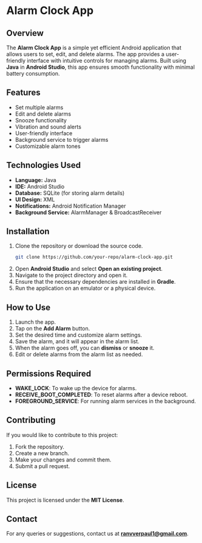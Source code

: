 # Alarm Clock App

## Overview
The **Alarm Clock App** is a simple yet efficient Android application that allows users to set, edit, and delete alarms. The app provides a user-friendly interface with intuitive controls for managing alarms. Built using **Java** in **Android Studio**, this app ensures smooth functionality with minimal battery consumption.

## Features
- Set multiple alarms
- Edit and delete alarms
- Snooze functionality
- Vibration and sound alerts
- User-friendly interface
- Background service to trigger alarms
- Customizable alarm tones

## Technologies Used
- **Language:** Java
- **IDE:** Android Studio
- **Database:** SQLite (for storing alarm details)
- **UI Design:** XML
- **Notifications:** Android Notification Manager
- **Background Service:** AlarmManager & BroadcastReceiver

## Installation
1. Clone the repository or download the source code.
   ```sh
   git clone https://github.com/your-repo/alarm-clock-app.git
   ```
2. Open **Android Studio** and select **Open an existing project**.
3. Navigate to the project directory and open it.
4. Ensure that the necessary dependencies are installed in **Gradle**.
5. Run the application on an emulator or a physical device.

## How to Use
1. Launch the app.
2. Tap on the **Add Alarm** button.
3. Set the desired time and customize alarm settings.
4. Save the alarm, and it will appear in the alarm list.
5. When the alarm goes off, you can **dismiss** or **snooze** it.
6. Edit or delete alarms from the alarm list as needed.

## Permissions Required
- **WAKE_LOCK**: To wake up the device for alarms.
- **RECEIVE_BOOT_COMPLETED**: To reset alarms after a device reboot.
- **FOREGROUND_SERVICE**: For running alarm services in the background.

## Contributing
If you would like to contribute to this project:
1. Fork the repository.
2. Create a new branch.
3. Make your changes and commit them.
4. Submit a pull request.

## License
This project is licensed under the **MIT License**.

## Contact
For any queries or suggestions, contact us at **ranvverpaul1@gmail.com**.

